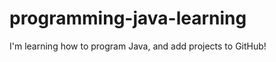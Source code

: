 programming-java-learning
=========================

I'm learning how to program Java, and add projects to GitHub!

